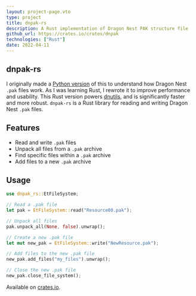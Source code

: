```yaml
---
layout: project-page.vto
type: project
title: dnpak-rs
description: A Rust implementation of Dragon Nest PAK structure file
github_url: https://crates.io/crates/dnpak
technologies: ["Rust"]
date: 2022-04-11
---
```


## dnpak-rs

I originally made a [Python version](https://github.com/Veirt/dnpak.py) of this to understand how Dragon Nest `.pak` files work. As I was learning Rust, I rewrote it to improve performance and usability. This Rust version powers [dnutils](/projects/dnutils), and is significantly faster and more robust.
`dnpak-rs` is a Rust library for reading and writing Dragon Nest `.pak` files.

## Features

- Read and write `.pak` files
- Unpack all files from a `.pak` archive
- Find specific files within a `.pak` archive
- Add files to a new `.pak` archive

## Usage

```rust
use dnpak_rs::EtFileSystem;

// Read a .pak file
let pak = EtFileSystem::read("Resource00.pak");

// Unpack all files
pak.unpack_all(None, false).unwrap();

// Create a new .pak file
let mut new_pak = EtFileSystem::write("NewResource.pak");

// Add files to the new .pak file
new_pak.add_files("my_files").unwrap();

// Close the new .pak file
new_pak.close_file_system();
```

Available on [crates.io](https://crates.io/crates/dnpak).
